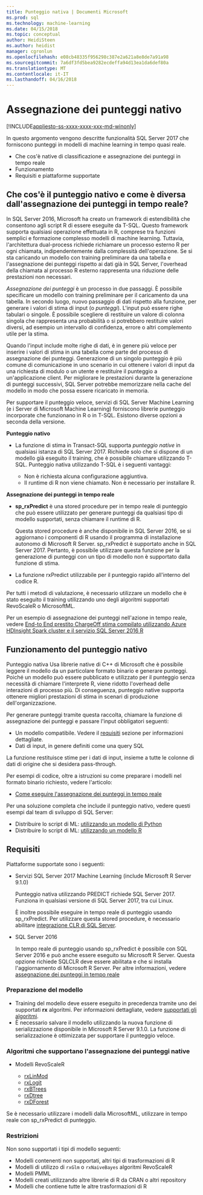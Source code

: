 ```yaml
---
title: Punteggio nativa | Documenti Microsoft
ms.prod: sql
ms.technology: machine-learning
ms.date: 04/15/2018
ms.topic: conceptual
author: HeidiSteen
ms.author: heidist
manager: cgronlun
ms.openlocfilehash: e08cb48335f956298c387e2a621a8e8de7a91a98
ms.sourcegitcommit: 7a6df3fd5bea9282ecdeffa94d13ea1da6def80a
ms.translationtype: MT
ms.contentlocale: it-IT
ms.lasthandoff: 04/16/2018
---
```

# <a name="native-scoring"></a>Assegnazione dei punteggi nativo
[!INCLUDE[appliesto-ss-xxxx-xxxx-xxx-md-winonly](../includes/appliesto-ss-xxxx-xxxx-xxx-md-winonly.md)]

In questo argomento vengono descritte funzionalità SQL Server 2017 che forniscono punteggi in modelli di machine learning in tempo quasi reale.

+ Che cos'è native di classificazione e assegnazione dei punteggi in tempo reale
+ Funzionamento
+ Requisiti e piattaforme supportate

## <a name="what-is-native-scoring-and-how-is-it-different-from-realtime-scoring"></a>Che cos'è il punteggio nativo e come è diversa dall'assegnazione dei punteggi in tempo reale?

In SQL Server 2016, Microsoft ha creato un framework di estendibilità che consentono agli script R di essere eseguite da T-SQL. Questo framework supporta qualsiasi operazione effettuata in R, comprese tra funzioni semplici e formazione complesso modelli di machine learning. Tuttavia, l'architettura dual-process richiede richiamare un processo esterno R per ogni chiamata, indipendentemente dalla complessità dell'operazione. Se si sta caricando un modello con training preliminare da una tabella e l'assegnazione dei punteggi rispetto ai dati già in SQL Server, l'overhead della chiamata al processo R esterno rappresenta una riduzione delle prestazioni non necessari.

_Assegnazione dei punteggi_ è un processo in due passaggi. È possibile specificare un modello con training preliminare per il caricamento da una tabella. In secondo luogo, nuovo passaggio di dati rispetto alla funzione, per generare i valori di stima di input (o _punteggi_). L'input può essere righe tabulari o singole. È possibile scegliere di restituire un valore di colonna singola che rappresenta una probabilità o si potrebbero restituire valori diversi, ad esempio un intervallo di confidenza, errore o altri complemento utile per la stima.

Quando l'input include molte righe di dati, è in genere più veloce per inserire i valori di stima in una tabella come parte del processo di assegnazione dei punteggi.  Generazione di un singolo punteggio è più comune di comunicazione in uno scenario in cui ottenere i valori di input da una richiesta di modulo o un utente e restituire il punteggio a un'applicazione client. Per migliorare le prestazioni durante la generazione di punteggi successivi, SQL Server potrebbe memorizzare nella cache del modello in modo che possa essere ricaricato in memoria.

Per supportare il punteggio veloce, servizi di SQL Server Machine Learning (e i Server di Microsoft Machine Learning) forniscono librerie punteggio incorporate che funzionano in R o in T-SQL. Esistono diverse opzioni a seconda della versione.

**Punteggio nativo**

+ La funzione di stima in Transact-SQL supporta _punteggio native_ in qualsiasi istanza di SQL Server 2017. Richiede solo che si dispone di un modello già eseguito il training, che è possibile chiamare utilizzando T-SQL. Punteggio nativa utilizzando T-SQL è i seguenti vantaggi:

    + Non è richiesta alcuna configurazione aggiuntiva.
    + Il runtime di R non viene chiamato. Non è necessario per installare R.

**Assegnazione dei punteggi in tempo reale**

+ **sp_rxPredict** è una stored procedure per in tempo reale di punteggio che può essere utilizzato per generare punteggi da qualsiasi tipo di modello supportati, senza chiamare il runtime di R.

  Questa stored procedure è anche disponibile in SQL Server 2016, se si aggiornano i componenti di R usando il programma di installazione autonomo di Microsoft R Server. sp_rxPredict è supportato anche in SQL Server 2017. Pertanto, è possibile utilizzare questa funzione per la generazione di punteggi con un tipo di modello non è supportato dalla funzione di stima.

+ La funzione rxPredict utilizzabile per il punteggio rapido all'interno del codice R.

Per tutti i metodi di valutazione, è necessario utilizzare un modello che è stato eseguito il training utilizzando uno degli algoritmi supportati RevoScaleR o MicrosoftML.

Per un esempio di assegnazione dei punteggi nell'azione in tempo reale, vedere [End-to End prestito ChargeOff stima compilato utilizzando Azure HDInsight Spark cluster e il servizio SQL Server 2016 R](https://blogs.msdn.microsoft.com/rserver/2017/06/29/end-to-end-loan-chargeoff-prediction-built-using-azure-hdinsight-spark-clusters-and-sql-server-2016-r-service/)

## <a name="how-native-scoring-works"></a>Funzionamento del punteggio nativo

Punteggio nativa Usa librerie native di C++ di Microsoft che è possibile leggere il modello da un particolare formato binario e generare punteggi. Poiché un modello può essere pubblicato e utilizzato per il punteggio senza necessità di chiamare l'interprete R, viene ridotto l'overhead delle interazioni di processo più. Di conseguenza, punteggio native supporta ottenere migliori prestazioni di stima in scenari di produzione dell'organizzazione.

Per generare punteggi tramite questa raccolta, chiamare la funzione di assegnazione dei punteggi e passare l'input obbligatori seguenti:

+ Un modello compatibile. Vedere il [requisiti](#Requirements) sezione per informazioni dettagliate.
+ Dati di input, in genere definiti come una query SQL

La funzione restituisce stime per i dati di input, insieme a tutte le colonne di dati di origine che si desidera pass-through.

Per esempi di codice, oltre a istruzioni su come preparare i modelli nel formato binario richiesto, vedere l'articolo:

+ [Come eseguire l'assegnazione dei punteggi in tempo reale](r/how-to-do-realtime-scoring.md)

Per una soluzione completa che include il punteggio nativo, vedere questi esempi dal team di sviluppo di SQL Server:

+ Distribuire lo script di ML: [utilizzando un modello di Python](https://microsoft.github.io/sql-ml-tutorials/python/rentalprediction/step/3.html)
+ Distribuire lo script di ML: [utilizzando un modello R](https://microsoft.github.io/sql-ml-tutorials/R/rentalprediction/step/3.html)

## <a name="requirements"></a>Requisiti

Piattaforme supportate sono i seguenti:

+ Servizi SQL Server 2017 Machine Learning (include Microsoft R Server 9.1.0)
    
    Punteggio nativa utilizzando PREDICT richiede SQL Server 2017.
    Funziona in qualsiasi versione di SQL Server 2017, tra cui Linux.

    È inoltre possibile eseguire in tempo reale di punteggio usando sp_rxPredict. Per utilizzare questa stored procedure, è necessario abilitare [integrazione CLR di SQL Server](https://docs.microsoft.com/dotnet/framework/data/adonet/sql/introduction-to-sql-server-clr-integration).

+ SQL Server 2016

   In tempo reale di punteggio usando sp_rxPredict è possibile con SQL Server 2016 e può anche essere eseguito su Microsoft R Server. Questa opzione richiede SQLCLR deve essere abilitata e che si installa l'aggiornamento di Microsoft R Server.
   Per altre informazioni, vedere [assegnazione dei punteggi in tempo reale](Real-time-scoring.md)

### <a name="model-preparation"></a>Preparazione del modello

+ Training del modello deve essere eseguito in precedenza tramite uno dei supportati **rx** algoritmi. Per informazioni dettagliate, vedere [supportati gli algoritmi](#bkmk_native_supported_algos).
+ È necessario salvare il modello utilizzando la nuova funzione di serializzazione disponibile in Microsoft R Server 9.1.0. La funzione di serializzazione è ottimizzata per supportare il punteggio veloce.

### <a name="bkmk_native_supported_algos"></a> Algoritmi che supportano l'assegnazione dei punteggi native

+ Modelli RevoScaleR

  + [rxLinMod](https://docs.microsoft.com/r-server/r-reference/revoscaler/rxlinmod)
  + [rxLogit](https://docs.microsoft.com/r-server/r-reference/revoscaler/rxlogit)
  + [rxBTrees](https://docs.microsoft.com/r-server/r-reference/revoscaler/rxbtrees)
  + [rxDtree](https://docs.microsoft.com/r-server/r-reference/revoscaler/rxdtree)
  + [rxDForest](https://docs.microsoft.com/r-server/r-reference/revoscaler/rxdforest)

Se è necessario utilizzare i modelli dalla MicrosoftML, utilizzare in tempo reale con sp_rxPredict di punteggio.

### <a name="restrictions"></a>Restrizioni

Non sono supportati i tipi di modello seguenti:

+ Modelli contenenti non supportati, altri tipi di trasformazioni di R
+ Modelli di utilizzo di `rxGlm` o `rxNaiveBayes` algoritmi RevoScaleR
+ Modelli PMML
+ Modelli creati utilizzando altre librerie di R da CRAN o altri repository
+ Modelli che contiene tutte le altre trasformazioni di R
